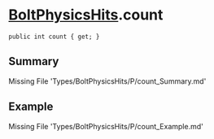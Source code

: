 # [BoltPhysicsHits](Types/BoltPhysicsHits.md).count
`public int count { get; }`
## Summary
Missing File 'Types/BoltPhysicsHits/P/count_Summary.md'
## Example
Missing File 'Types/BoltPhysicsHits/P/count_Example.md'

